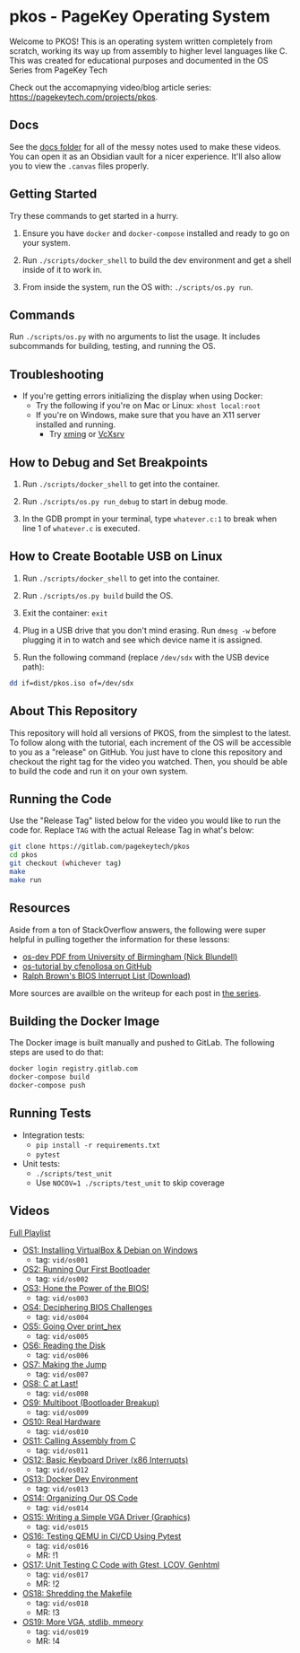 # pkos - PageKey Operating System

Welcome to PKOS! This is an operating system written completely from scratch, working its way up from assembly to higher level languages like C. This was created for educational purposes and documented in the OS Series from PageKey Tech

Check out the accomapnying video/blog article series: https://pagekeytech.com/projects/pkos.

## Docs

See the [docs folder](docs/) for all of the messy notes used to make these videos. You can open it as an Obsidian vault for a nicer experience. It'll also allow you to view the `.canvas` files properly.

## Getting Started

Try these commands to get started in a hurry.

1. Ensure you have `docker` and `docker-compose` installed and ready to go on your system.

2. Run `./scripts/docker_shell` to build the dev environment and get a shell inside of it to work in.

3. From inside the system, run the OS with: `./scripts/os.py run`.

## Commands

Run `./scripts/os.py` with no arguments to list the usage. It includes subcommands for building, testing, and running the OS.

## Troubleshooting

- If you're getting errors initializing the display when using Docker:
  - Try the following if you're on Mac or Linux: `xhost local:root`
  - If you're on Windows, make sure that you have an X11 server installed and running.
    - Try [xming](https://sourceforge.net/projects/xming/) or [VcXsrv](https://sourceforge.net/projects/vcxsrv/)

## How to Debug and Set Breakpoints

1. Run `./scripts/docker_shell` to get into the container.

2. Run `./scripts/os.py run_debug` to start in debug mode.

3. In the GDB prompt in your terminal, type `whatever.c:1` to break when line 1 of `whatever.c` is executed.

## How to Create Bootable USB on Linux

1. Run `./scripts/docker_shell` to get into the container.

2. Run `./scripts/os.py build` build the OS.

3. Exit the container: `exit`

4. Plug in a USB drive that you don't mind erasing. Run `dmesg -w` before plugging it in to watch and see which device name it is assigned.

5. Run the following command (replace `/dev/sdx` with the USB device path):

```bash
dd if=dist/pkos.iso of=/dev/sdx
```

## About This Repository 

This repository will hold all versions of PKOS, from the simplest to the latest. To follow along with the tutorial, each increment of the OS will be accessible to you as a "release" on GitHub. You just have to clone this repository and checkout the right tag for the video you watched. Then, you should be able to build the code and run it on your own system.

## Running the Code

Use the "Release Tag" listed below for the video you would like to run the code for. Replace `TAG` with the actual Release Tag in what's below:

```bash
git clone https://gitlab.com/pagekeytech/pkos
cd pkos
git checkout (whichever tag)
make
make run
```

## Resources

Aside from a ton of StackOverflow answers, the following were super helpful in pulling together the information for these lessons:

* [os-dev PDF from University of Birmingham (Nick Blundell)](https://www.cs.bham.ac.uk/~exr/lectures/opsys/10_11/lectures/os-dev.pdf)
* [os-tutorial by cfenollosa on GitHub](https://github.com/cfenollosa/os-tutorial)
* [Ralph Brown's BIOS Interrupt List (Download)](http://www.cs.cmu.edu/~ralf/files.html)

More sources are availble on the writeup for each post in [the series](https://pagekeytech.com/projects/pkos).

## Building the Docker Image

The Docker image is built manually and pushed to GitLab. The following steps are used to do that:

```bash
docker login registry.gitlab.com
docker-compose build
docker-compose push
```

## Running Tests

- Integration tests:
  - `pip install -r requirements.txt`
  - `pytest`
- Unit tests:
  - `./scripts/test_unit`
  - Use `NOCOV=1 ./scripts/test_unit` to skip coverage

## Videos

[Full Playlist](https://www.youtube.com/playlist?list=PL3Kz_hCNpKSTFCTJtP4-9mkYDVM7rAprW)

- [OS1: Installing VirtualBox & Debian on Windows](https://www.youtube.com/watch?v=NtZzb9ZJ5Fo&list=PL3Kz_hCNpKSTFCTJtP4-9mkYDVM7rAprW&index=2)
  - tag: `vid/os001`
- [OS2: Running Our First Bootloader](https://www.youtube.com/watch?v=1lAuJoPZ3Q0&list=PL3Kz_hCNpKSTFCTJtP4-9mkYDVM7rAprW&index=2)
  - tag: `vid/os002`
- [OS3: Hone the Power of the BIOS!](https://www.youtube.com/watch?v=W3DdyiO3Fy8&list=PL3Kz_hCNpKSTFCTJtP4-9mkYDVM7rAprW&index=3)
  - tag: `vid/os003`
- [OS4: Deciphering BIOS Challenges](https://www.youtube.com/watch?v=9dU7CyKkHew&list=PL3Kz_hCNpKSTFCTJtP4-9mkYDVM7rAprW&index=4)
  - tag: `vid/os004`
- [OS5: Going Over print_hex](https://www.youtube.com/watch?v=IvUl1ocS64g&list=PL3Kz_hCNpKSTFCTJtP4-9mkYDVM7rAprW&index=5)
  - tag: `vid/os005`
- [OS6: Reading the Disk](https://www.youtube.com/watch?v=mktENQzbm6k&list=PL3Kz_hCNpKSTFCTJtP4-9mkYDVM7rAprW&index=6)
  - tag: `vid/os006`
- [OS7: Making the Jump](https://www.youtube.com/watch?v=IU9zXYdYV9I&list=PL3Kz_hCNpKSTFCTJtP4-9mkYDVM7rAprW&index=7)
  - tag: `vid/os007`
- [OS8: C at Last!](https://www.youtube.com/watch?v=5RWjI83C47k&list=PL3Kz_hCNpKSTFCTJtP4-9mkYDVM7rAprW&index=8)
  - tag: `vid/os008`
- [OS9: Multiboot (Bootloader Breakup)](https://www.youtube.com/watch?v=UraQLWvn9Vg&list=PL3Kz_hCNpKSTFCTJtP4-9mkYDVM7rAprW&index=9)
  - tag: `vid/os009`
- [OS10: Real Hardware](https://www.youtube.com/watch?v=-V-eKSKwexs&list=PL3Kz_hCNpKSTFCTJtP4-9mkYDVM7rAprW&index=10)
  - tag: `vid/os010`
- [OS11: Calling Assembly from C](https://www.youtube.com/watch?v=ZsnKjqsFwwY&list=PL3Kz_hCNpKSTFCTJtP4-9mkYDVM7rAprW&index=11)
  - tag: `vid/os011`
- [OS12: Basic Keyboard Driver (x86 Interrupts)](https://www.youtube.com/watch?v=YtnNX074jMU&list=PL3Kz_hCNpKSTFCTJtP4-9mkYDVM7rAprW&index=12)
  - tag: `vid/os012`
- [OS13: Docker Dev Environment](https://www.youtube.com/watch?v=qN_24B2OJ5U&list=PL3Kz_hCNpKSTFCTJtP4-9mkYDVM7rAprW&index=13)
  - tag: `vid/os013`
- [OS14: Organizing Our OS Code](https://www.youtube.com/watch?v=Qa-WjNWkNeA&list=PL3Kz_hCNpKSTFCTJtP4-9mkYDVM7rAprW&index=14)
  - tag: `vid/os014`
- [OS15: Writing a Simple VGA Driver (Graphics)](https://www.youtube.com/watch?v=GllPGcVLEDY&list=PL3Kz_hCNpKSTFCTJtP4-9mkYDVM7rAprW&index=15)
  - tag: `vid/os015`
- [OS16: Testing QEMU in CI/CD Using Pytest](https://www.youtube.com/watch?v=zcqJHKUKipg&list=PL3Kz_hCNpKSTFCTJtP4-9mkYDVM7rAprW&index=16)
  - tag: `vid/os016`
  - MR: !1
- [OS17: Unit Testing C Code with Gtest, LCOV, Genhtml](https://www.youtube.com/watch?v=M4JG1Ej4x-c&list=PL3Kz_hCNpKSTFCTJtP4-9mkYDVM7rAprW&index=17)
  - tag: `vid/os017`
  - MR: !2
- [OS18: Shredding the Makefile](https://www.youtube.com/watch?v=XLzVL8VA7Yc&list=PL3Kz_hCNpKSTFCTJtP4-9mkYDVM7rAprW&index=18)
  - tag: `vid/os018`
  - MR: !3
- [OS19: More VGA, stdlib, mmeory](https://www.youtube.com/watch?v=E26AtZNIj8c&list=PL3Kz_hCNpKSTFCTJtP4-9mkYDVM7rAprW&index=19)
  - tag: `vid/os019`
  - MR: !4
